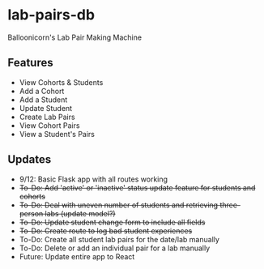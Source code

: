 # lab-pairs-db

Balloonicorn's Lab Pair Making Machine

## Features

- View Cohorts & Students
- Add a Cohort
- Add a Student
- Update Student
- Create Lab Pairs
- View Cohort Pairs
- View a Student's Pairs

## Updates

- 9/12: Basic Flask app with all routes working
- ~~To-Do: Add 'active' or 'inactive' status update feature for students and cohorts~~
- ~~To-Do: Deal with uneven number of students and retrieving three-person labs (update model?)~~
- ~~To-Do: Update student change form to include all fields~~
- ~~To-Do: Create route to log bad student experiences~~
- To-Do: Create all student lab pairs for the date/lab manually
- To-Do: Delete or add an individual pair for a lab manually
- Future: Update entire app to React